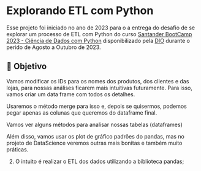 # Explorando ETL com Python

Esse projeto foi iniciado no ano de 2023 para o a entrega do desafio de se explorar um processo de ETL com Python do curso [Santander BootCamp 2023 - Ciência de Dados com Python](https://web.dio.me/track/santander-bootcamp-2023-ciencia-de-dados-com-python) disponibilizado pela [DIO](https://www.dio.me/) durante o perido de Agosto a Outubro de 2023.

## 🎯 Objetivo

Vamos modificar os IDs para os nomes dos produtos, dos clientes e das lojas, para nossas análises ficarem mais intuitivas futuramente. Para isso, vamos criar um data frame com todos os detalhes.

Usaremos o método merge para isso e, depois se quisermos, podemos pegar apenas as colunas que queremos do dataframe final.

Vamos ver alguns métodos para analisar nossas tabelas (dataframes)

Além disso, vamos usar os plot de gráfico padrões do pandas, mas no projeto de DataScience veremos outras mais bonitas e também muito práticas.

2. O intuito é realizar o ETL dos dados utilizando a biblioteca pandas;

